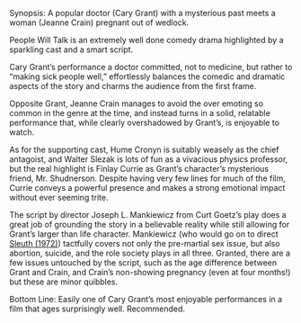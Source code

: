 Synopsis: A popular doctor (Cary Grant) with a mysterious past meets a woman (Jeanne Crain) pregnant out of wedlock.

People Will Talk is an extremely well done comedy drama highlighted by a sparkling cast and a smart script.

Cary Grant’s performance a doctor committed, not to medicine, but rather to “making sick people well,” effortlessly balances the comedic and dramatic aspects of the story and charms the audience from the first frame. 

Opposite Grant, Jeanne Crain manages to avoid the over emoting so common in the genre at the time, and instead turns in a solid, relatable performance that, while clearly overshadowed by Grant’s, is enjoyable to watch.

As for the supporting cast, Hume Cronyn is suitably weasely as the chief antagoist, and Walter Slezak is lots of fun as a vivacious physics professor, but the real highlight is Finlay Currie as Grant’s character’s mysterious friend, Mr. Shudnerson.  Despite having very few lines for much of the film, Currie conveys a powerful presence and makes a strong emotional impact without ever seeming trite.

The script by director Joseph L. Mankiewicz from Curt Goetz’s play does a great job of grounding the story in a believable reality while still allowing for Grant’s larger than life character.  Mankiewicz (who would go on to direct <a href= "/browse/reviews/sleuth-1972/">Sleuth (1972)</a>) tactfully covers not only the pre-martial sex issue, but also abortion, suicide, and the role society plays in all three.  Granted, there are a few issues untouched by the script, such as the age difference between Grant and Crain, and Crain’s non-showing pregnancy (even at four months!) but these are minor quibbles.

Bottom Line: Easily one of Cary Grant’s most enjoyable performances in a film that ages surprisingly well.  Recommended.
